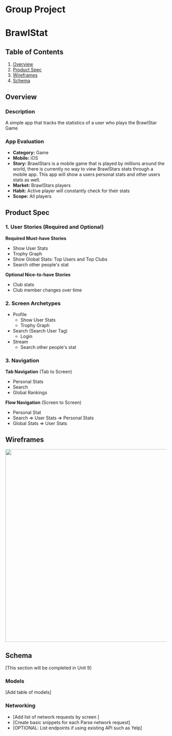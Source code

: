 Group Project
===

# BrawlStat

## Table of Contents
1. [Overview](#Overview)
1. [Product Spec](#Product-Spec)
1. [Wireframes](#Wireframes)
2. [Schema](#Schema)

## Overview
### Description
A simple app that tracks the statistics of a user who plays the BrawlStar Game

### App Evaluation
- **Category:** Game
- **Mobile:** iOS
- **Story:** BrawlStars is a mobile game that is played by millions around the world, there is currently no way to view BrawlStars stats through a mobile app. This app will show a users personal stats and other users stats as well.
- **Market:** BrawlStars players
- **Habit:** Active player will constantly check for their stats
- **Scope:** All players

## Product Spec

### 1. User Stories (Required and Optional)

**Required Must-have Stories**

* Show User Stats
* Trophy Graph
* Show Global Stats: Top Users and Top Clubs
* Search other people's stat

**Optional Nice-to-have Stories**

* Club stats
* Club member changes over time

### 2. Screen Archetypes

* Profile
   * Show User Stats
   * Trophy Graph
* Search (Search User Tag)
    * Login
* Stream
    * Search other people's stat

### 3. Navigation

**Tab Navigation** (Tab to Screen)

* Personal Stats
* Search
* Global Rankings

**Flow Navigation** (Screen to Screen)

* Personal Stat
* Search
   => User Stats
   => Personal Stats
* Global Stats
   => User Stats


## Wireframes
<img src="https://imgur.com/8QAaVzP.png" width=600>


## Schema 
[This section will be completed in Unit 9]
### Models
[Add table of models]
### Networking
- [Add list of network requests by screen ]
- [Create basic snippets for each Parse network request]
- [OPTIONAL: List endpoints if using existing API such as Yelp]

